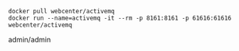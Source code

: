 ```
docker pull webcenter/activemq
docker run --name=activemq -it --rm -p 8161:8161 -p 61616:61616 webcenter/activemq
```

admin/admin
